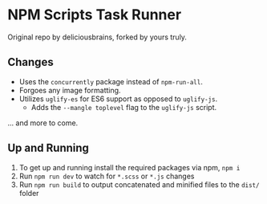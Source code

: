 # NPM Scripts Task Runner
Original repo by deliciousbrains, forked by yours truly.

## Changes
- Uses the `concurrently` package instead of `npm-run-all`.
- Forgoes any image formatting.
- Utilizes `uglify-es` for ES6 support as opposed to `uglify-js`.
    - Adds the `--mangle toplevel` flag to the `uglify-js` script.

... and more to come.

## Up and Running
1. To get up and running install the required packages via npm, `npm i`
2. Run `npm run dev` to watch for `*.scss` or `*.js` changes
3. Run `npm run build` to output concatenated and minified files to the `dist/` folder